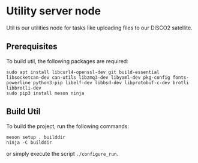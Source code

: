 # Utility server node
Util is our utilities node for tasks like uploading files to our DISCO2 satellite. 

## Prerequisites

To build util, the following packages are required:
```
sudo apt install libcurl4-openssl-dev git build-essential libsocketcan-dev can-utils libzmq3-dev libyaml-dev pkg-config fonts-powerline python3-pip libelf-dev libbsd-dev libprotobuf-c-dev brotli libbrotli-dev
sudo pip3 install meson ninja
```

## Build Util
To build the project, run the following commands:
```
meson setup . builddir
ninja -C builddir
```
or simply execute the script `./configure_run`.
